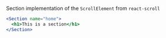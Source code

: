 Section implementation of the `ScrollElement` from `react-scroll`

```jsx
<Section name="home">
  <h1>This is a section</h1>
</Section>
```

